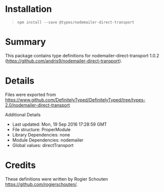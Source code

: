 # Installation
> `npm install --save @types/nodemailer-direct-transport`

# Summary
This package contains type definitions for nodemailer-direct-transport 1.0.2 (https://github.com/andris9/nodemailer-direct-transport).

# Details
Files were exported from https://www.github.com/DefinitelyTyped/DefinitelyTyped/tree/types-2.0/nodemailer-direct-transport

Additional Details
 * Last updated: Mon, 19 Sep 2016 17:28:59 GMT
 * File structure: ProperModule
 * Library Dependencies: none
 * Module Dependencies: nodemailer
 * Global values: directTransport

# Credits
These definitions were written by Rogier Schouten <https://github.com/rogierschouten/>.
